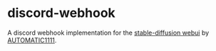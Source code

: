 # discord-webhook

A discord webhook implementation for the [stable-diffusion webui](https://github.com/AUTOMATIC1111/stable-diffusion-webui) by [AUTOMATIC1111](https://github.com/AUTOMATIC1111).

